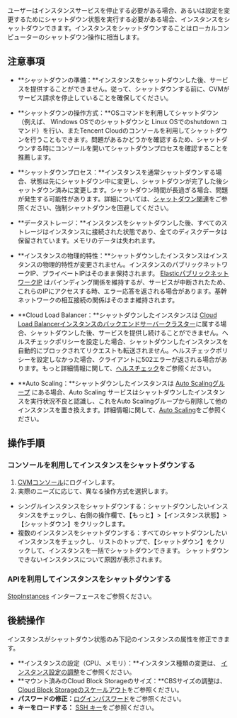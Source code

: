 
ユーザーはインスタンスサービスを停止する必要がある場合、あるいは設定を変更するためにシャットダウン状態を実行する必要がある場合、インスタンスをシャットダウンできます。インスタンスをシャットダウンすることはローカルコンピューターのシャットダウン操作に相当します。

## 注意事項


- **シャットダウンの準備：**インスタンスをシャットダウンした後、サービスを提供することができません。従って、シャットダウンする前に、CVMがサービス請求を停止していることを確保してください。
- **シャットダウンの操作方式：**OSコマンドを利用してシャットダウン（例えば、 Windows OSでのシャットダウンと Linux OSでのshutdown コマンド）を行い、またTencent Cloudのコンソールを利用してシャットダウンを行うこともできます。問題があるかどうかを確認するため、シャットダウンする時にコンソールを開いてシャットダウンプロセスを確認することを推薦します。

- **シャットダウンプロセス：**インスタンスを通常シャットダウンする場合、状態は先にシャットダウン中に変更し、シャットダウンが完了した後シャットダウン済みに変更します。シャットダウン時間が長過ぎる場合、問題が発生する可能性があります。詳細については、[シャットダウン関連](https://intl.cloud.tencent.com/document/product/213/2917)をご参照ください、強制シャットダウンを回避してください。
- **データストレージ：**インスタンスをシャットダウンした後、すべてのストレージはインスタンスに接続された状態であり、全てのディスクデータは保留されています。メモリのデータは失われます。
- **インスタンスの物理的特性：**シャットダウンしたインスタンスはインスタンスの物理的特性が変更されません。インスタンスのパブリックネットワークIP、プライベートIPはそのまま保持されます。
[ElasticパブリックネットワークIP](https://intl.cloud.tencent.com/document/product/213/5733) はバインディング関係を維持するが、サービスが中断されたため、これらのIPにアクセスする時、エラー応答を返される場合があります。基幹ネットワークの相互接続の関係はそのまま維持されます。

- **Cloud Load Balancer：**シャットダウンしたインスタンスは [Cloud Load Balancerインスタンスのバックエンドサーバークラスター](https://intl.cloud.tencent.com/document/product/214/32388)に属する場合、シャットダウンした後、サービスを提供し続けることができません。ヘルスチェックポリシーを設定した場合、シャットダウンしたインスタンスを自動的にブロックされてリクエストも転送されません。ヘルスチェックポリシーを設定しなかった場合、クライアントに502エラーが返される場合があります。もっと詳細情報に関して、[ヘルスチェック](https://intl.cloud.tencent.com/document/product/214/38451)をご参照ください。
- **Auto Scaling：**シャットダウンしたインスタンスは [Auto Scalingグループ](https://intl.cloud.tencent.com/document/product/377/3590) にある場合、Auto Scaling サービスはシャットダウンしたインスタンスを実行状況不良と認識し、これをAuto Scalingグループから削除して他のインスタンスを置き換えます。詳細情報に関して、[Auto Scaling](https://intl.cloud.tencent.com/document/product/377)をご参照ください。

## 操作手順
### コンソールを利用してインスタンスをシャットダウンする
 1. [CVMコンソール](https://console.cloud.tencent.com/cvm/)にログインします。
 2. 実際のニーズに応じて、異なる操作方式を選択します。
  - シングルインスタンスをシャットダウンする：シャットダウンしたいインスタンスをチェックし、右側の操作欄で、【もっと】>【インスタンス状態】>【シャットダウン】をクリックします。
  - 複数のインスタンスをシャットダウンする：すべてのシャットダウンしたいインスタンスをチェックし、リストのトップで、【シャットダウン】をクリックして、インスタンスを一括でシャットダウンできます。
  シャットダウンできないインスタンスについて原因が表示されます。

### APIを利用してインスタンスをシャットダウンする
 [StopInstances](https://intl.cloud.tencent.com/document/product/213/33235) インターフェースをご参照ください。

## 後続操作
インスタンスがシャットダウン状態のみ下記のインスタンスの属性を修正できます。
- **インスタンスの設定（CPU、メモリ）：**インスタンス種類の変更は、 [インスタンス設定の調整](https://intl.cloud.tencent.com/document/product/213/2178)をご参照ください。
- **マウント済みのCloud Block Storageのサイズ：**CBSサイズの調整は、 [Cloud Block Storageのスケールアウト](https://intl.cloud.tencent.com/document/product/362/5747)をご参照ください。
- **パスワードの修正：**[ログインパスワード](https://intl.cloud.tencent.com/document/product/213/6093)をご参照ください。
- **キーをロードする：** [SSH キー](https://intl.cloud.tencent.com/document/product/213/6092)をご参照ください。

